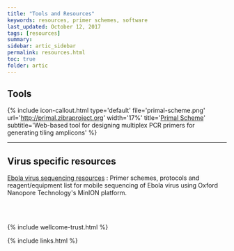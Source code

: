 ```yaml
---
title: "Tools and Resources"
keywords: resources, primer schemes, software
last_updated: October 12, 2017
tags: [resources]
summary:
sidebar: artic_sidebar
permalink: resources.html
toc: true 
folder: artic
---
```


## Tools

{% include icon-callout.html
type='default'
file='primal-scheme.png'
url='http://primal.zibraproject.org'
width='17%'
title='<a href="http://primal.zibraproject.org">Primal Scheme</a>'
subtitle='Web-based tool for designing multiplex PCR primers for generating tiling amplicons'
%}

<hr />

## Virus specific resources

[Ebola virus sequencing resources](/ebov)
: Primer schemes, protocols and reagent/equipment list for mobile sequencing of Ebola virus using Oxford Nanopore Technology's MinION platform.

<br /><br />

{% include wellcome-trust.html %}

{% include links.html %}
